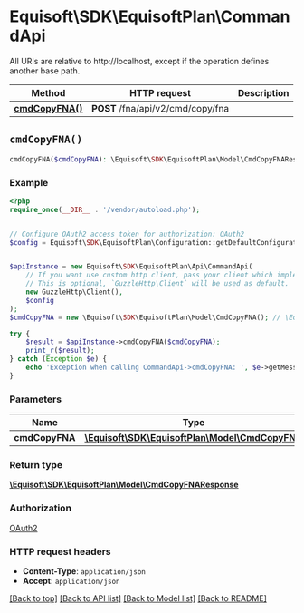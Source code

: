 # Equisoft\SDK\EquisoftPlan\CommandApi

All URIs are relative to http://localhost, except if the operation defines another base path.

| Method | HTTP request | Description |
| ------------- | ------------- | ------------- |
| [**cmdCopyFNA()**](CommandApi.md#cmdCopyFNA) | **POST** /fna/api/v2/cmd/copy/fna |  |


## `cmdCopyFNA()`

```php
cmdCopyFNA($cmdCopyFNA): \Equisoft\SDK\EquisoftPlan\Model\CmdCopyFNAResponse
```



### Example

```php
<?php
require_once(__DIR__ . '/vendor/autoload.php');


// Configure OAuth2 access token for authorization: OAuth2
$config = Equisoft\SDK\EquisoftPlan\Configuration::getDefaultConfiguration()->setAccessToken('YOUR_ACCESS_TOKEN');


$apiInstance = new Equisoft\SDK\EquisoftPlan\Api\CommandApi(
    // If you want use custom http client, pass your client which implements `GuzzleHttp\ClientInterface`.
    // This is optional, `GuzzleHttp\Client` will be used as default.
    new GuzzleHttp\Client(),
    $config
);
$cmdCopyFNA = new \Equisoft\SDK\EquisoftPlan\Model\CmdCopyFNA(); // \Equisoft\SDK\EquisoftPlan\Model\CmdCopyFNA

try {
    $result = $apiInstance->cmdCopyFNA($cmdCopyFNA);
    print_r($result);
} catch (Exception $e) {
    echo 'Exception when calling CommandApi->cmdCopyFNA: ', $e->getMessage(), PHP_EOL;
}
```

### Parameters

| Name | Type | Description  | Notes |
| ------------- | ------------- | ------------- | ------------- |
| **cmdCopyFNA** | [**\Equisoft\SDK\EquisoftPlan\Model\CmdCopyFNA**](../Model/CmdCopyFNA.md)|  | |

### Return type

[**\Equisoft\SDK\EquisoftPlan\Model\CmdCopyFNAResponse**](../Model/CmdCopyFNAResponse.md)

### Authorization

[OAuth2](../../README.md#OAuth2)

### HTTP request headers

- **Content-Type**: `application/json`
- **Accept**: `application/json`

[[Back to top]](#) [[Back to API list]](../../README.md#endpoints)
[[Back to Model list]](../../README.md#models)
[[Back to README]](../../README.md)

